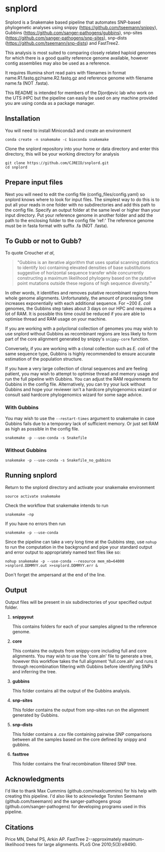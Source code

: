 # snplord
Snplord is a Snakemake based pipeline that automates SNP-based phylogenetic analyses using snippy (https://github.com/tseemann/snippy), Gubbins (https://github.com/sanger-pathogens/gubbins), snp-sites (https://github.com/sanger-pathogens/snp-sites), snp-dists (https://github.com/tseemann/snp-dists) and FastTree2.

This analysis is most suited to comparing closely related haploid genomes for which there is a good quality reference genome available, however contig assemblies may also be used as a reference.

It requires Illumina short read pairs with filenames in format name.R1.fastq.gz/name.R2.fastq.gz and reference genome with filename name.fa (NOT .fasta).

This README is intended for members of the Djordjevic lab who work on the UTS iHPC but the pipeline can easily be used on any machine provided you are using conda as a package manager.

## Installation
You will need to install Miniconda3 and create an environment 
```
conda create -n snakemake -c bioconda snakemake
```
Clone the snplord repository into your home or data directory and enter this directory, this will be your working directory for analysis
```
git clone https://github.com/CJREID/snplord.git
cd snplord
```

## Prepare input files
Next you will need to edit the config file (config_files/config.yaml) so snplord knows where to look for input files. The simplest way to do this is to put all your reads in one folder with no subdirectories and add this path to the config file. Specify an output folder at the same level or higher than your input directory. Put your reference genome in another folder and add the path to the enclosing folder to the config file 'ref:' The reference genome must be in fasta format with suffix .fa (NOT .fasta). 

## To Gubb or not to Gubb?
To quote Croucher *et al*, 
> "Gubbins is an iterative algorithm that uses spatial scanning statistics to identify loci containing elevated densities of base substitutions suggestive of horizontal sequence transfer while concurrently constructing a maximum likelihood phylogeny based on the putative point mutations outside these regions of high sequence diversity."

In other words, it identifies and removes putative recombinant regions from whole genome alignments. Unfortunately, the amount of processing time increases exponentially with each additional sequence. For ~200 *E. coli* genomes, the Gubbins step takes about 3 days on our HPC and requires a lot of RAM. It is possible this time could be reduced if you are able to optimise thread and RAM usage on your machine. 

If you are working with a polyclonal collection of genomes you may wish to use snplord without Gubbins as recombinant regions are less likely to form part of the core alignment generated by snippy's `snippy-core` function.

Conversely, if you are working with a clonal collection such as *E. coli* of the same sequence type, Gubbins is highly recommended to ensure accurate estimation of the population structure. 

If you have a very large collection of clonal sequences and are feeling patient, you may wish to attempt to optimise thread and memory usage and run the full pipeline with Gubbins. You can adjust the RAM requirements for Gubbins in the config file. Alternatively, you can try your luck without Gubbins and hope your reviewer isn't a hardcore phylogenomics wizard or consult said hardcore phylogenomics wizard for some sage advice.

### With Gubbins
You may wish to use the `--restart-times` argument to snakemake in case Gubbins fails due to a temporary lack of sufficient memory. Or just set RAM as high as possible in the config file.
```
snakemake -p --use-conda -s Snakefile
```
### Without Gubbins
```
snakemake -p --use-conda -s Snakefile_no_gubbins
```

## Running snplord
Return to the snplord directory and activate your snakemake environment
```
source activate snakemake
```
Check the workflow that snakemake intends to run
```
snakemake -np 
```
If you have no errors then run
```
snakemake -p --use-conda 
```

Since the pipeline can take a very long time at the Gubbins step, use `nohup` to run the computation in the background and pipe your standard output and error output to appropriately named text files like so:
```
nohup snakemake -p --use-conda --resource mem_mb=64000 >snplord.DDMMYY.out >>snplord.DDMMYY.err &
```
Don't forget the ampersand at the end of the line.

## Output
Output files will be present in six subdirectories of your specified output folder.
1. **snippyout**

   This contains folders for each of your samples aligned to the reference genome.  
2. **core**

   This contains the outputs from snippy-core including full and core alignments. You may wish to use the 'core.aln' file to generate a    tree, however this workflow takes the full alignment 'full.core.aln' and runs it through recombination filtering with Gubbins before    identifying SNPs and inferring the tree.  
3. **gubbins**

   This folder contains all the output of the Gubbins analysis.  
4. **snp-sites**

   This folder contains the output from snp-sites run on the alignment generated by Gubbins.  
5. **snp-dists**

   This folder contains a .csv file containing pairwise SNP comparisons between all the samples based on the core defined by snippy and gubbins.
6. **fasttree**

   This folder contains the final recombination filtered SNP tree.  
   
## Acknowledgments
I'd like to thank Max Cummins (github.com/maxlcummins) for his help with creating this pipeline. I'd also like to acknowledge Torsten Seemann (github.com/tseemann) and the sanger-pathogens group (github.com/sanger-pathogens) for developing programs used in this pipeline.

## Citations
Price MN, Dehal PS, Arkin AP. FastTree 2--approximately maximum-likelihood trees for large alignments. PLoS One 2010;5(3):e9490.   

